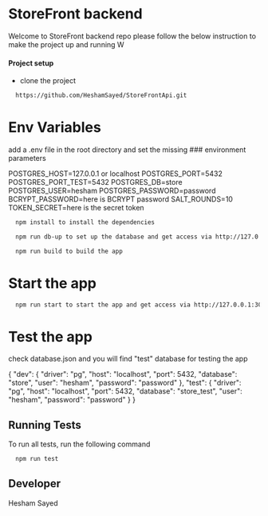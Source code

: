 # StoreFront backend

Welcome to StoreFront backend repo please follow the below instruction to make the project up and running 
W



#### Project setup

- clone the project

```bash
  https://github.com/HeshamSayed/StoreFrontApi.git
```


# Env Variables
add a .env file in the root directory and set the missing ### environment parameters

POSTGRES_HOST=127.0.0.1 or localhost
POSTGRES_PORT=5432
POSTGRES_PORT_TEST=5432
POSTGRES_DB=store
POSTGRES_USER=hesham
POSTGRES_PASSWORD=password
BCRYPT_PASSWORD=here is BCRYPT password
SALT_ROUNDS=10
TOKEN_SECRET=here is the secret token


```bash
  npm install to install the dependencies
```

```bash
  npm run db-up to set up the database and get access via http://127.0.0.1:5432
```


```bash
  npm run build to build the app
```


# Start the app

```bash
  npm run start to start the app and get access via http://127.0.0.1:3000
```



# Test the app

check database.json and you will find "test" database for testing the app


   {
        "dev": {
        "driver": "pg",
        "host": "localhost",
        "port": 5432,
        "database": "store",
        "user": "hesham",
        "password": "password"
        },
        "test": {
        "driver": "pg",
        "host": "localhost",
        "port": 5432,
        "database": "store_test",
        "user": "hesham",
        "password": "password"
        }
    }


## Running Tests

To run all tests, run the following command

```bash
  npm run test
```

## Developer

Hesham Sayed